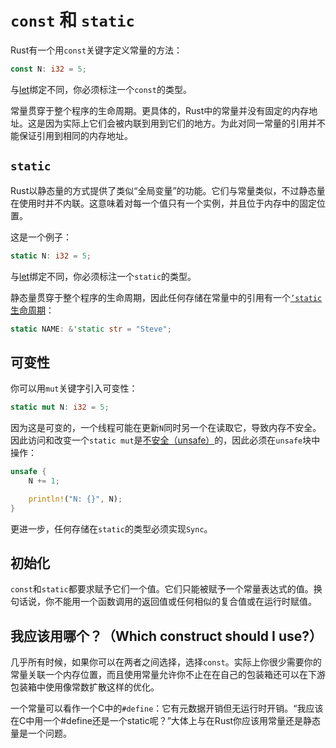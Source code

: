 # `const` 和 `static`
Rust有一个用`const`关键字定义常量的方法：

```rust
const N: i32 = 5;
```

与[let](http://doc.rust-lang.org/nightly/book/variable-bindings.html)绑定不同，你必须标注一个`const`的类型。

常量贯穿于整个程序的生命周期。更具体的，Rust中的常量并没有固定的内存地址。这是因为实际上它们会被内联到用到它们的地方。为此对同一常量的引用并不能保证引用到相同的内存地址。

## `static`

Rust以静态量的方式提供了类似“全局变量”的功能。它们与常量类似，不过静态量在使用时并不内联。这意味着对每一个值只有一个实例，并且位于内存中的固定位置。

这是一个例子：

```rust
static N: i32 = 5;
```

与[let](http://doc.rust-lang.org/nightly/book/variable-bindings.html)绑定不同，你必须标注一个`static`的类型。

静态量贯穿于整个程序的生命周期，因此任何存储在常量中的引用有一个[`’static`生命周期](http://doc.rust-lang.org/nightly/book/lifetimes.html)：

```rust
static NAME: &'static str = "Steve";
```

## 可变性
你可以用`mut`关键字引入可变性：

```rust
static mut N: i32 = 5;
```

因为这是可变的，一个线程可能在更新`N`同时另一个在读取它，导致内存不安全。因此访问和改变一个`static mut`是[不安全（unsafe）](http://doc.rust-lang.org/nightly/book/unsafe.html)的，因此必须在`unsafe`块中操作：

```rust
unsafe {
    N += 1;

    println!("N: {}", N);
}
```

更进一步，任何存储在`static`的类型必须实现`Sync`。

## 初始化
`const`和`static`都要求赋予它们一个值。它们只能被赋予一个常量表达式的值。换句话说，你不能用一个函数调用的返回值或任何相似的复合值或在运行时赋值。

## 我应该用哪个？（Which construct should I use?）
几乎所有时候，如果你可以在两者之间选择，选择`const`。实际上你很少需要你的常量关联一个内存位置，而且使用常量允许你不止在在自己的包装箱还可以在下游包装箱中使用像常数扩散这样的优化。

一个常量可以看作一个C中的`#define`：它有元数据开销但无运行时开销。“我应该在C中用一个#define还是一个static呢？”大体上与在Rust你应该用常量还是静态量是一个问题。
